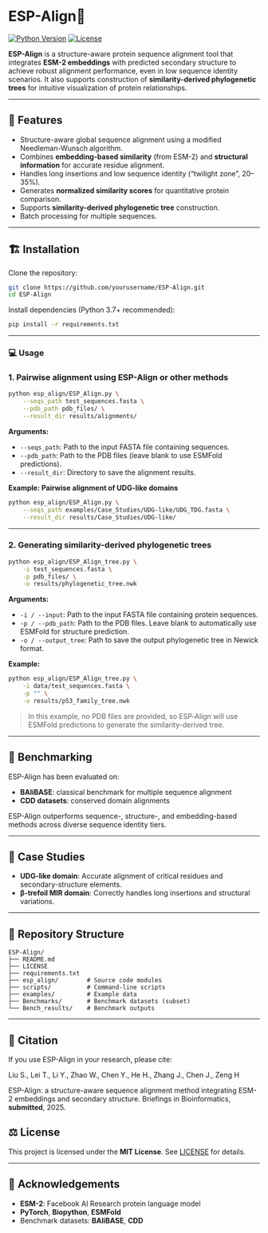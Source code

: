 # ESP-Align🧬

[![Python Version](https://img.shields.io/badge/python-3.7%2B-blue.svg)]()
[![License](https://github.com/Sasas-Lss/ESP-Align/blob/main/LICENSE)]()

**ESP-Align** is a structure-aware protein sequence alignment tool that integrates **ESM-2 embeddings** with predicted secondary structure to achieve robust alignment performance, even in low sequence identity scenarios. It also supports construction of **similarity-derived phylogenetic trees** for intuitive visualization of protein relationships.

---

## 📌 Features

- Structure-aware global sequence alignment using a modified Needleman-Wunsch algorithm.
- Combines **embedding-based similarity** (from ESM-2) and **structural information** for accurate residue alignment.
- Handles long insertions and low sequence identity (“twilight zone”, 20–35%).
- Generates **normalized similarity scores** for quantitative protein comparison.
- Supports **similarity-derived phylogenetic tree** construction.
- Batch processing for multiple sequences.

---

## 🏗️ Installation

Clone the repository:

```bash
git clone https://github.com/yourusername/ESP-Align.git
cd ESP-Align
````

Install dependencies (Python 3.7+ recommended):

```bash
pip install -r requirements.txt
```

---

### 💻 Usage

### 1. Pairwise alignment using ESP-Align or other methods

```bash
python esp_align/ESP_Align.py \
    --seqs_path test_sequences.fasta \
    --pdb_path pdb_files/ \
    --result_dir results/alignments/
```

**Arguments:**

* `--seqs_path`: Path to the input FASTA file containing sequences.
* `--pdb_path`: Path to the PDB files (leave blank to use ESMFold predictions).
* `--result_dir`: Directory to save the alignment results.


**Example: Pairwise alignment of UDG-like domains**


```bash
python esp_align/ESP_Align.py \
    --seqs_path examples/Case_Studies/UDG-like/UDG_TDG.fasta \
    --result_dir results/Case_Studies/UDG-like/
```
---

### 2. Generating similarity-derived phylogenetic trees

```bash
python esp_align/ESP_Align_tree.py \
    -i test_sequences.fasta \
    -p pdb_files/ \
    -o results/phylogenetic_tree.nwk
```

**Arguments:**

* `-i / --input`: Path to the input FASTA file containing protein sequences.
* `-p / --pdb_path`: Path to the PDB files. Leave blank to automatically use ESMFold for structure prediction.
* `-o / --output_tree`: Path to save the output phylogenetic tree in Newick format.

**Example:**

```bash
python esp_align/ESP_Align_tree.py \
    -i data/test_sequences.fasta \
    -p "" \
    -o results/p53_family_tree.nwk
```

> In this example, no PDB files are provided, so ESP‑Align will use ESMFold predictions to generate the similarity-derived tree.

---

## 🧪 Benchmarking

ESP-Align has been evaluated on:

* **BAliBASE**: classical benchmark for multiple sequence alignment
* **CDD datasets**: conserved domain alignments

ESP-Align outperforms sequence-, structure-, and embedding-based methods across diverse sequence identity tiers.

---

## 🧩 Case Studies

* **UDG-like domain**: Accurate alignment of critical residues and secondary-structure elements.
* **β-trefoil MIR domain**: Correctly handles long insertions and structural variations.

---

## 📂 Repository Structure

```
ESP-Align/
├── README.md
├── LICENSE
├── requirements.txt
├── esp_align/        # Source code modules
├── scripts/          # Command-line scripts
├── examples/         # Example data
├── Benchmarks/       # Benchmark datasets (subset)
└── Bench_results/    # Benchmark outputs
```

---

## 📄 Citation

If you use ESP-Align in your research, please cite:

Liu S., Lei T., Li Y., Zhao W., Chen Y., He H., Zhang J., Chen J., Zeng H

ESP-Align: a structure-aware sequence alignment method integrating ESM-2 embeddings and secondary structure. 
Briefings in Bioinformatics, **submitted**, 2025.

## ⚖️ License

This project is licensed under the **MIT License**. See [LICENSE](LICENSE) for details.

---

## 📌 Acknowledgements

* **ESM-2**: Facebook AI Research protein language model
* **PyTorch**, **Biopython**, **ESMFold**
* Benchmark datasets: **BAliBASE**, **CDD**
